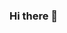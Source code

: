 ### Hi there 👋

<!--
**FrankHurtado50/FrankHurtado50** is a ✨ _special_ ✨ repository because its `README.md` (this file) appears on your GitHub profile.

Here are some ideas to get you started:

- 🔭 I’m currently working on personal projects while also improving my algorithms skills
- 🌱 I’m currently learning and improving my skills in react
- 👯 I’m looking to collaborate on ...
- 🤔 I’m looking for help with ...
- 💬 Ask me about my hobbies and what I like to do in my free time! I'm an open book.
- 📫 How to reach me: https://www.linkedin.com/in/frank-hurtado/
- 😄 Pronouns: he/him
- ⚡ Fun fact: Santa Cruz is my favorite place to go
-->
